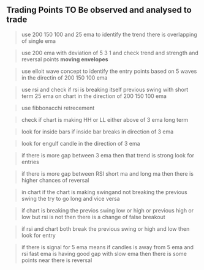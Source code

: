 ## Trading Points TO Be observed and analysed to trade 
> use 200 150 100 and 25 ema to identify the trend there is overlapping of single ema 

> use 200 ema  with deviation of 5 3 1 and check trend and strength and reversal points  **moving envelopes** 

> use elloit wave concept to identify the entry points based on 5 waves in the directin of 200 150 100 ema

> use rsi and check if rsi is breaking itself previous swing with short term 25 ema on chart in the direction of 200 150 100 ema 

> use fibbonacchi retrecement 

> check if chart is making HH or LL either above of 3 ema long term

> look for inside bars if inside bar breaks in direction of 3 ema 

> look for engulf candle in the direction of 3 ema

> if there is more gap between 3 ema then that trend is strong look for entries

> if there is more gap between RSI short ma and long ma then there is higher chances of reversal 

> in chart if the chart is making swingand not breaking the previous swing the try to go long and vice versa 

> if chart is breaking the previos swing low or high or previous high or low but rsi is not then there is a change of false breakout 

> if rsi and chart both break the previous swing or high and low then look for entry 


> if there is signal for 5 ema means if candles is away from 5 ema and rsi fast ema is having good gap with slow ema then there is some points near there is reversal 

